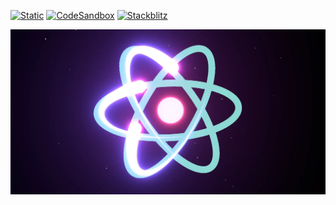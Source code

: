 [![Static](https://img.shields.io/badge/demo-%23646CFF.svg?logo=html5&logoColor=white)](https://pmndrs.github.io/examples/react-ellipsecurve)
[![CodeSandbox](https://img.shields.io/badge/codesandbox-040404?logo=codesandbox&logoColor=DBDBDB)](https://codesandbox.io/s/github/pmndrs/examples/tree/main/demos/react-ellipsecurve)
[![Stackblitz](https://img.shields.io/badge/stackblitz-fff?logo=Stackblitz&logoColor=1389FD)](https://stackblitz.com/github/pmndrs/examples/tree/main/demos/react-ellipsecurve)

![](thumbnail.webp)
